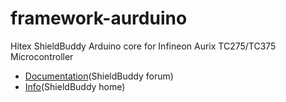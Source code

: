 # framework-aurduino

Hitex ShieldBuddy Arduino core for Infineon Aurix TC275/TC375 Microcontroller 

* [Documentation](https://aurduino.boards.net)(ShieldBuddy forum)
* [Info](https://www.hitex.com/microcontroller-support/aurix/shieldbuddy-tc275)(ShieldBuddy home)
